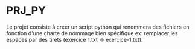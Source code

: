# PRJ_PY
Le projet consiste à creer un script python qui renommera des fichiers 
en fonction d'une charte de nommage bien spécifique ex: remplacer les espaces par des tirets (exercice 1.txt -> exercice-1.txt).